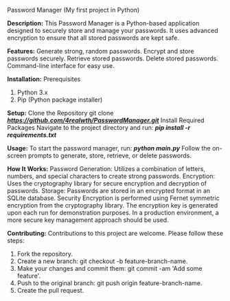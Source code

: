 Password Manager (My first project in Python) 

**Description:**
This Password Manager is a Python-based application designed to securely store and manage your passwords. 
It uses advanced encryption to ensure that all stored passwords are kept safe.

**Features:**
Generate strong, random passwords.
Encrypt and store passwords securely.
Retrieve stored passwords.
Delete stored passwords.
Command-line interface for easy use.

**Installation:**
Prerequisites
1. Python 3.x
2. Pip (Python package installer)

**Setup:**
Clone the Repository
git clone ***https://github.com/4realwth/PasswordManager.git***
Install Required Packages
Navigate to the project directory and run:
***pip install -r requirements.txt***

**Usage:**
To start the password manager, run:
***python main.py***
Follow the on-screen prompts to generate, store, retrieve, or delete passwords.

**How It Works:**
Password Generation: Utilizes a combination of letters, numbers, and special characters to create strong passwords.
Encryption: Uses the cryptography library for secure encryption and decryption of passwords.
Storage: Passwords are stored in an encrypted format in an SQLite database.
Security
Encryption is performed using Fernet symmetric encryption from the cryptography library.
The encryption key is generated upon each run for demonstration purposes. In a production environment, a more secure key management approach should be used.

**Contributing:**
Contributions to this project are welcome. 
Please follow these steps:
1. Fork the repository.
2. Create a new branch: git checkout -b feature-branch-name.
3. Make your changes and commit them: git commit -am 'Add some feature'.
4. Push to the original branch: git push origin feature-branch-name.
5. Create the pull request.
